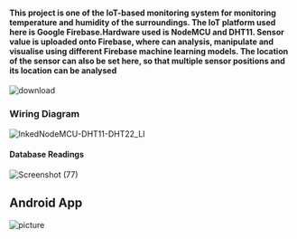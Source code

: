 #### This project is one of the IoT-based monitoring system for monitoring temperature and humidity of the surroundings. The IoT platform used here is Google Firebase.Hardware used is NodeMCU and DHT11. Sensor value is uploaded onto Firebase, where can analysis, manipulate and visualise using different Firebase machine learning models. The location of the sensor can also be set here, so that multiple sensor positions and its location can be analysed


![download](https://user-images.githubusercontent.com/47140660/79683487-192f2e00-8248-11ea-92f2-539a41c56528.png)

### Wiring Diagram
![InkedNodeMCU-DHT11-DHT22_LI](https://user-images.githubusercontent.com/47140660/79683687-57791d00-8249-11ea-94a1-f81da85468b8.jpg)

#### Database Readings

![Screenshot (77)](https://user-images.githubusercontent.com/47140660/79683807-1f260e80-824a-11ea-8d72-25c85f58354e.png)

## Android App

![picture](https://user-images.githubusercontent.com/47140660/79747864-0c830680-832a-11ea-852f-9e74b6ff551f.png)




